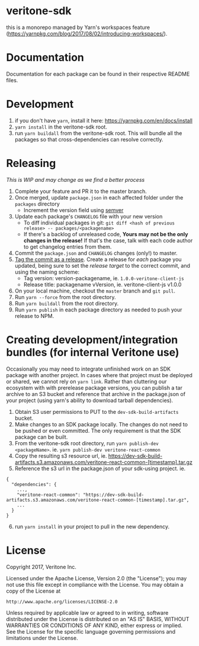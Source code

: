 # veritone-sdk

this is a monorepo managed by Yarn's workspaces feature (https://yarnpkg.com/blog/2017/08/02/introducing-workspaces/).
# Documentation
Documentation for each package can be found in their respective README files.

# Development
1. if you don't have `yarn`, install it here: https://yarnpkg.com/en/docs/install
2. `yarn install` in the veritone-sdk root.
3. run `yarn buildall` from the veritone-sdk root. This will bundle all the packages so that cross-dependencies can resolve correctly.

# Releasing
_This is WIP and may change as we find a better process_

1. Complete your feature and PR it to the master branch.
2. Once merged, update `package.json` in each affected folder under the `packages` directory
    * Increment the version field using [semver](http://semver.org/)
3. Update each package's `CHANGELOG` file with your new version
    * To diff individual packages in git: `git diff <hash of previous release> -- packages/<packagename>`
    * If there's a backlog of unreleased code, **Yours may not be the only changes in the release!** If that's the case, talk with each code author to get changelog entries from them.
4. Commit the `package.json` and `CHANGELOG` changes (only!) to master.
5. [Tag the commit as a release](https://github.com/veritone/veritone-sdk/releases). Create a release for _each_ package you updated, being sure to set the _release target_ to the correct commit, and using the naming scheme:
    * Tag version: version-packagename, ie. `1.0.0-veritone-client-js`
    * Release title: packagename vVersion, ie. veritone-client-js v1.0.0
6. On your local machine, checkout the `master` branch and `git pull`.
7. Run `yarn --force` from the root directory.
8. Run `yarn buildall` from the root directory.
9. Run `yarn publish` in each package directory as needed to push your release to NPM.

# Creating development/integration bundles (for internal Veritone use)
Occasionally you may need to integrate unfinished work on an SDK package with another project. In cases where that project must be deployed or shared, we cannot rely on `yarn link`. Rather than cluttering our ecosystem with with prerelease package versions, you can publish a tar archive to an S3 bucket and reference that archive in the package.json of your project (using yarn's ability to download tarball dependencies).

1. Obtain S3 user permissions to PUT to the `dev-sdk-build-artifacts` bucket.
2. Make changes to an SDK package locally. The changes do not need to be pushed or even committed. The only requirement is that the SDK package can be built.
3. From the veritone-sdk root directory, run `yarn publish-dev <packageName>`. ie. `yarn publish-dev veritone-react-common`
4. Copy the resulting s3 resource url, ie. https://dev-sdk-build-artifacts.s3.amazonaws.com/veritone-react-common-[timestamp].tar.gz
5. Reference the s3 url in the package.json of your sdk-using project. ie.
```
{
  "dependencies": {
    ...,
    "veritone-react-common": "https://dev-sdk-build-artifacts.s3.amazonaws.com/veritone-react-common-[timestamp].tar.gz",
    ...
  }
}
```
6. run `yarn install` in your project to pull in the new dependency.


# License
Copyright 2017, Veritone Inc.

Licensed under the Apache License, Version 2.0 (the "License");
you may not use this file except in compliance with the License.
You may obtain a copy of the License at

    http://www.apache.org/licenses/LICENSE-2.0

Unless required by applicable law or agreed to in writing, software
distributed under the License is distributed on an "AS IS" BASIS,
WITHOUT WARRANTIES OR CONDITIONS OF ANY KIND, either express or implied.
See the License for the specific language governing permissions and
limitations under the License.
